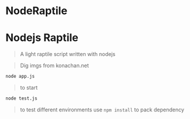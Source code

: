 # NodeRaptile

# Nodejs Raptile 

> A light raptile script written with nodejs

> Dig imgs from konachan.net

```bash
node app.js
```  
> to start 

```bash
node test.js
``` 
> to test different environments
> use `npm install` to pack dependency

